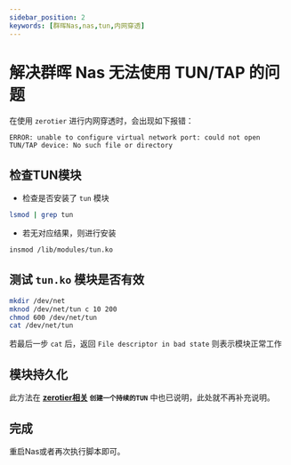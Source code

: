 ```yaml
---
sidebar_position: 2
keywords: [群晖Nas,nas,tun,内网穿透]
---
```


# 解决群晖 Nas 无法使用 TUN/TAP 的问题
在使用 `zerotier` 进行内网穿透时，会出现如下报错：
```
ERROR: unable to configure virtual network port: could not open TUN/TAP device: No such file or directory
```

## 检查TUN模块
- 检查是否安装了 `tun` 模块
```bash
lsmod | grep tun
```

- 若无对应结果，则进行安装
```bash
insmod /lib/modules/tun.ko
```

## 测试 `tun.ko` 模块是否有效
```bash showLineNumbers
mkdir /dev/net
mknod /dev/net/tun c 10 200
chmod 600 /dev/net/tun
cat /dev/net/tun
```
若最后一步 `cat` 后，返回 `File descriptor in bad state` 则表示模块正常工作


## 模块持久化
此方法在 **[zerotier相关](https://wiki.chirophy.online/docs/Nas/zerotier#%E5%88%9B%E5%BB%BA%E4%B8%80%E4%B8%AA%E6%8C%81%E7%BB%AD%E7%9A%84tun) `创建一个持续的TUN`** 中也已说明，此处就不再补充说明。  

## 完成
重启Nas或者再次执行脚本即可。